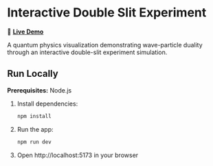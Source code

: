 # Interactive Double Slit Experiment

🌊 **[Live Demo](https://switchfire6.github.io/Duality/)**

A quantum physics visualization demonstrating wave-particle duality through an interactive double-slit experiment simulation.

## Run Locally

**Prerequisites:**  Node.js


1. Install dependencies:
   ```bash
   npm install
   ```
2. Run the app:
   ```bash
   npm run dev
   ```
3. Open http://localhost:5173 in your browser
